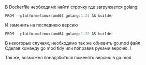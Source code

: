 
В Dockerfile необходимо найти строчку где загружается golang
```go
FROM --platform=linux/amd64 golang:1.21 AS builder
```
И заменить на последнюю версию
```go
FROM --platform=linux/amd64 golang:1.22 AS builder
```

В некоторых случаях, необходимо так же обновить go.mod файл. Сделав команду go mod tidy или поправив руками версию. \

Так же, возможно понадобиться поменять версию в go.mod